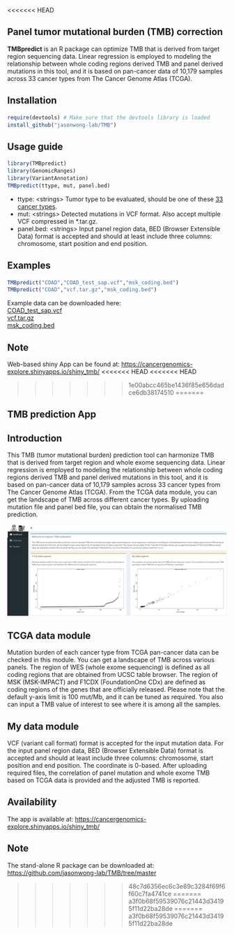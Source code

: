<<<<<<< HEAD
## Panel tumor mutational burden (TMB) correction

__TMBpredict__ is an R package can optimize TMB that is derived from target region sequencing data. Linear regression is employed to modeling the relationship between whole coding regions derived TMB and panel derived mutations in this tool, and it is based on pan-cancer data of 10,179 samples across 33 cancer types from The Cancer Genome Atlas (TCGA). 

## Installation
```R
require(devtools) # Make sure that the devtools library is loaded  
install_github("jasonwong-lab/TMB")  
```
## Usage guide
```R
library(TMBpredict)
library(GenomicRanges)
library(VariantAnnotation)
TMBpredict(ttype, mut, panel.bed)
```
* ttype: \<strings\> Tumor type to be evaluated, should be one of these [33 cancer types](https://github.com/jasonwong-lab/TMB/blob/main/Cancer_type.txt).  
* mut: \<strings\> Detected mutations in VCF format. Also accept multiple VCF compressed in *.tar.gz.  
* panel.bed: \<strings\> Input panel region data, BED (Browser Extensible Data) format is accepted and should at least include three columns: chromosome, start position and end position.   

## Examples
```R
TMBpredict("COAD","COAD_test_sap.vcf","msk_coding.bed")  
TMBpredict("COAD","vcf.tar.gz","msk_coding.bed")
```
Example data can be downloaded here:<br>
<a id="raw-url" href="https://raw.githubusercontent.com/jasonwong-lab/TMB/master/test/single_file/COAD_test_sap.vcf">COAD_test_sap.vcf</a><br>
<a id="raw-url" href="https://raw.githubusercontent.com/jasonwong-lab/TMB/master/test/multiple_file/vcf.tar.gz">vcf.tar.gz</a><br>
<a id="raw-url" href="https://raw.githubusercontent.com/jasonwong-lab/TMB/master/test/single_file/msk_coding.bed">msk_coding.bed</a>

## Note
Web-based shiny App can be found at: https://cancergenomics-explore.shinyapps.io/shiny_tmb/
<<<<<<< HEAD
<<<<<<< HEAD
>>>>>>> 1e00abcc465be1436f85e656dadce6db38174510
=======

## TMB prediction App

## Introduction

This TMB (tumor mutational burden) prediction tool can harmonize TMB that is derived from target region and whole exome sequencing data. Linear regression is employed to modeling the relationship between whole coding regions derived TMB and panel derived mutations in this tool, and it is based on pan-cancer data of 10,179 samples across 33 cancer types from The Cancer Genome Atlas (TCGA). From the TCGA data module, you can get the landscape of TMB across different cancer types. By uploading mutation file and panel bed file, you can obtain the normalised TMB prediction. 
 
<p align="center"><img src="ui.png"/></p>

## TCGA data module

Mutation burden of each cancer type from TCGA pan-cancer data can be checked in this module. You can get a landscape of TMB across various panels. The region of WES (whole exome sequencing) is defined as all coding regions that are obtained from UCSC table browser. The region of MSK (MSK-IMPACT) and F1CDX (FoundationOne CDx) are defined as coding regions of the genes that are officially released. Please note that the default y-axis limit is 100 mut/Mb, and it can be tuned as required. You also can input a TMB value of interest to see where it is among all the samples. 

## My data module

VCF (variant call format) format is accepted for the input mutation data. For the input panel region data, BED (Browser Extensible Data) format is accepted and should at least include three columns: chromosome, start position and end position. The coordinate is 0-based. After uploading required files, the correlation of panel mutation and whole exome TMB based on TCGA data is provided and the adjusted TMB is reported.

## Availability

The app is available at: https://cancergenomics-explore.shinyapps.io/shiny_tmb/

## Note

The stand-alone R package can be downloaded at: https://github.com/jasonwong-lab/TMB/tree/master

>>>>>>> 48c7d6356ec6c3e89c3284f69f6f60c7fa4741ce
=======
>>>>>>> a3f0b68f59539076c21443d34195f11d22ba28de
=======
>>>>>>> a3f0b68f59539076c21443d34195f11d22ba28de
